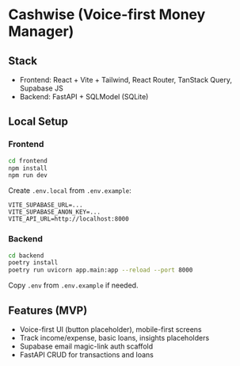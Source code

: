 # Cashwise (Voice-first Money Manager)

## Stack
- Frontend: React + Vite + Tailwind, React Router, TanStack Query, Supabase JS
- Backend: FastAPI + SQLModel (SQLite)

## Local Setup

### Frontend
```bash
cd frontend
npm install
npm run dev
```
Create `.env.local` from `.env.example`:
```
VITE_SUPABASE_URL=...
VITE_SUPABASE_ANON_KEY=...
VITE_API_URL=http://localhost:8000
```

### Backend
```bash
cd backend
poetry install
poetry run uvicorn app.main:app --reload --port 8000
```
Copy `.env` from `.env.example` if needed.

## Features (MVP)
- Voice-first UI (button placeholder), mobile-first screens
- Track income/expense, basic loans, insights placeholders
- Supabase email magic-link auth scaffold
- FastAPI CRUD for transactions and loans